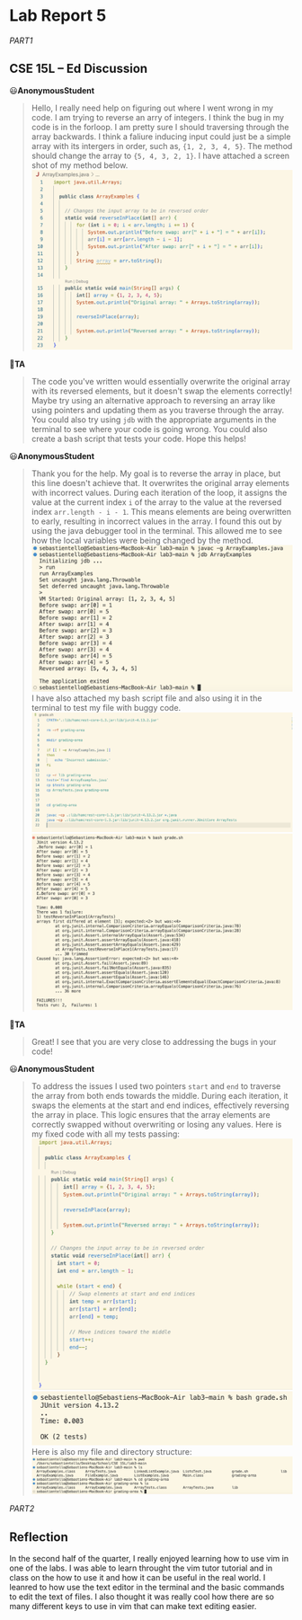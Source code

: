 # Lab Report 5

*PART1*
## CSE 15L – Ed Discussion

:smiley:**AnonymousStudent**
> Hello, I really need help on figuring out where I went wrong in my code. I am trying to reverse an arry of integers. I think the bug in my code is in the forloop. I am pretty sure I should traversing through the array backwards. I think a faliure inducing input could just be a simple array with its intergers in order, such as, `{1, 2, 3, 4, 5}`. The method should change the array to `{5, 4, 3, 2, 1}`. I have attached a screen shot of my method below.
> ![Image](jdb1.png)

:princess:**TA**
> The code you've written would essentially overwrite the original array with its reversed elements, but it doesn't swap the elements correctly! Maybe try using an alternative approach to reversing an array like using pointers and updating them as you traverse through the array. You could also try using `jdb` with the appropriate arguments in the terminal to see where your code is going wrong. You could also create a bash script that tests your code. Hope this helps!
>

:smiley:**AnonymousStudent**
> Thank you for the help. My goal is to reverse the array in place, but this line doesn't achieve that. It overwrites the original array elements with incorrect values. During each iteration of the loop, it assigns the value at the current index `i` of the array to the value at the reversed index `arr.length - i - 1`. This means elements are being overwritten to early, resulting in incorrect values in the array. I found this out by using the java debugger tool in the terminal. This allowed me to see how the local variables were being changed by the method. 
> ![Image](beforeCode.png)
> I have also attached my bash script file and also using it in the terminal to test my file with buggy code.
> ![Image](grade.png)
> ![Image](bashscriptbefore.png)

:princess:**TA**
> Great! I see that you are very close to addressing the bugs in your code!
>

:smiley:**AnonymousStudent**
> To address the issues I used two pointers `start` and `end` to traverse the array from both ends towards the middle. During each iteration, it swaps the elements at the start and end indices, effectively reversing the array in place. This logic ensures that the array elements are correctly swapped without overwriting or losing any values. Here is my fixed code with all my tests passing:
> ![Image](afterCode.png)
> ![Image](bashscriptafter.png)
> Here is also my file and directory structure:
> ![Image](directorystructure.png)

*PART2*
## Reflection

In the second half of the quarter, I really enjoyed learning how to use vim in one of the labs. I was able to learn throught the vim tutor tutorial and in class on the how to use it and how it can be useful in the real world. I leanred to how use the text editor in the terminal and the basic commands to edit the text of files. I also thought it was really cool how there are so many different keys to use in vim that can make text editing easier. 

